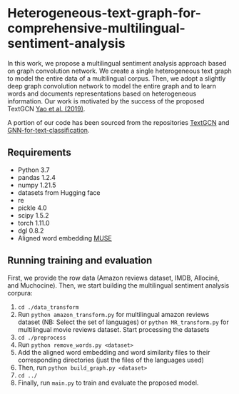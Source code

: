 # Heterogeneous-text-graph-for-comprehensive-multilingual-sentiment-analysis
In this work, we propose a multilingual sentiment analysis approach based on graph convolution network. We create a single heterogeneous text graph to model the entire data of a multilingual corpus.
Then, we adopt a slightly deep graph convolution network to model the entire graph and to learn words and documents representations based on heterogeneous information.
Our work is motivated by the success of the proposed TextGCN [Yao et al. (2019)](https://arxiv.org/abs/1809.05679).

A portion of our code has been sourced from the repositories [TextGCN](https://github.com/yao8839836/text_gcn) and [GNN-for-text-classification](https://github.com/zshicode/GNN-for-text-classification).

## Requirements

* Python 3.7
* pandas 1.2.4
* numpy 1.21.5
* datasets from Hugging face
* re
* pickle 4.0
* scipy 1.5.2
* torch 1.11.0
* dgl 0.8.2
* Aligned word embedding [MUSE](https://github.com/facebookresearch/MUSE)

## Running training and evaluation

First, we provide the row data (Amazon reviews dataset, IMDB, Allociné, and Muchocine). Then, we start building the multilingual sentiment analysis corpura:
1. `cd ./data_transform`
2. Run `python amazon_transform.py` for multilingual amazon reviews dataset (NB: Select the set of languages) or `python MR_transform.py` for multilingual movie reviews dataset.
Start processing the datasets
3. `cd ./preprocess`
4. Run `python remove_words.py <dataset>`
5. Add the aligned word embedding and word similarity files to their corresponding directories (just the files of the languages used)
3. Then, run `python build_graph.py <dataset>`
4. `cd ../`
5. Finally, run `main.py` to train and evaluate the proposed model.



